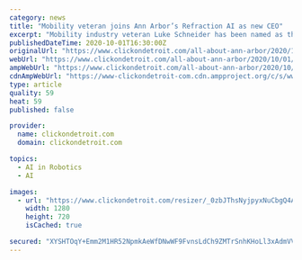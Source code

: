 ```yaml
---
category: news
title: "Mobility veteran joins Ann Arbor’s Refraction AI as new CEO"
excerpt: "Mobility industry veteran Luke Schneider has been named as the new chief executive officer of Ann Arbor-based Refraction AI. The tech startup is known for its small REV-1 , delivery robots that scuttle around Tree Town taking food and groceries to community members."
publishedDateTime: 2020-10-01T16:30:00Z
originalUrl: "https://www.clickondetroit.com/all-about-ann-arbor/2020/10/01/mobility-veteran-joins-ann-arbors-refraction-ai-as-new-ceo/"
webUrl: "https://www.clickondetroit.com/all-about-ann-arbor/2020/10/01/mobility-veteran-joins-ann-arbors-refraction-ai-as-new-ceo/"
ampWebUrl: "https://www.clickondetroit.com/all-about-ann-arbor/2020/10/01/mobility-veteran-joins-ann-arbors-refraction-ai-as-new-ceo/?outputType=amp"
cdnAmpWebUrl: "https://www-clickondetroit-com.cdn.ampproject.org/c/s/www.clickondetroit.com/all-about-ann-arbor/2020/10/01/mobility-veteran-joins-ann-arbors-refraction-ai-as-new-ceo/?outputType=amp"
type: article
quality: 59
heat: 59
published: false

provider:
  name: clickondetroit.com
  domain: clickondetroit.com

topics:
  - AI in Robotics
  - AI

images:
  - url: "https://www.clickondetroit.com/resizer/_0zbJThsNyjpyxNuCbgQ4A0R-Mo=/1280x720/smart/cloudfront-us-east-1.images.arcpublishing.com/gmg/66NSROKUTJD2BAVY7IHWWGWCWQ.jpg"
    width: 1280
    height: 720
    isCached: true

secured: "XYSHTOqY+Emm2M1HR52NpmkAeWfDNwWF9FvnsLdCh9ZMTrSnhKHoLl3xAdmVVDD0CeGUwDudFixmXYI/dMXV+M8XEDkxBvXoOMPFPveNeSHZelSHzQfRr/2GVBGq3iePHLjtzSE8FJUAhYlurEkYf5vJuoU3JGdg8y03IoT4FE+nCtWKHAQDr3Bx7h/EudjgR/Y1JXoHufchuy6a50hSYGPcud4rdaixHdSqu8UFzw+RI6R38VxHUpnCOCrX2G+Pq679gYEU1nFYEO0NXk45JImcfmz/sjVPEYTJUft5reaiEj9cJsYq9edKIyJEBRp5CgPEKrVXRHWyMY9TPBsVcjal42MXIPQKZJERhY9LE6A=;QITBLwyGl3dXFDm0jOMUWg=="
---
```


